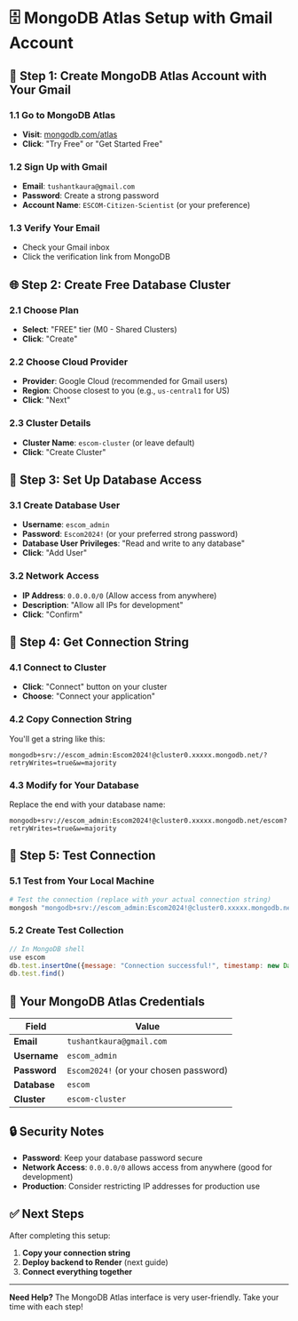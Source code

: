 # 🗄️ MongoDB Atlas Setup with Gmail Account

## 📧 **Step 1: Create MongoDB Atlas Account with Your Gmail**

### 1.1 Go to MongoDB Atlas
- **Visit**: [mongodb.com/atlas](https://mongodb.com/atlas)
- **Click**: "Try Free" or "Get Started Free"

### 1.2 Sign Up with Gmail
- **Email**: `tushantkaura@gmail.com`
- **Password**: Create a strong password
- **Account Name**: `ESCOM-Citizen-Scientist` (or your preference)

### 1.3 Verify Your Email
- Check your Gmail inbox
- Click the verification link from MongoDB

## 🌐 **Step 2: Create Free Database Cluster**

### 2.1 Choose Plan
- **Select**: "FREE" tier (M0 - Shared Clusters)
- **Click**: "Create"

### 2.2 Choose Cloud Provider
- **Provider**: Google Cloud (recommended for Gmail users)
- **Region**: Choose closest to you (e.g., `us-central1` for US)
- **Click**: "Next"

### 2.3 Cluster Details
- **Cluster Name**: `escom-cluster` (or leave default)
- **Click**: "Create Cluster"

## 🔐 **Step 3: Set Up Database Access**

### 3.1 Create Database User
- **Username**: `escom_admin`
- **Password**: `Escom2024!` (or your preferred strong password)
- **Database User Privileges**: "Read and write to any database"
- **Click**: "Add User"

### 3.2 Network Access
- **IP Address**: `0.0.0.0/0` (Allow access from anywhere)
- **Description**: "Allow all IPs for development"
- **Click**: "Confirm"

## 🔗 **Step 4: Get Connection String**

### 4.1 Connect to Cluster
- **Click**: "Connect" button on your cluster
- **Choose**: "Connect your application"

### 4.2 Copy Connection String
You'll get a string like this:
```
mongodb+srv://escom_admin:Escom2024!@cluster0.xxxxx.mongodb.net/?retryWrites=true&w=majority
```

### 4.3 Modify for Your Database
Replace the end with your database name:
```
mongodb+srv://escom_admin:Escom2024!@cluster0.xxxxx.mongodb.net/escom?retryWrites=true&w=majority
```

## 📱 **Step 5: Test Connection**

### 5.1 Test from Your Local Machine
```bash
# Test the connection (replace with your actual connection string)
mongosh "mongodb+srv://escom_admin:Escom2024!@cluster0.xxxxx.mongodb.net/escom"
```

### 5.2 Create Test Collection
```javascript
// In MongoDB shell
use escom
db.test.insertOne({message: "Connection successful!", timestamp: new Date()})
db.test.find()
```

## 🎯 **Your MongoDB Atlas Credentials**

| Field | Value |
|-------|-------|
| **Email** | `tushantkaura@gmail.com` |
| **Username** | `escom_admin` |
| **Password** | `Escom2024!` (or your chosen password) |
| **Database** | `escom` |
| **Cluster** | `escom-cluster` |

## 🔒 **Security Notes**
- **Password**: Keep your database password secure
- **Network Access**: `0.0.0.0/0` allows access from anywhere (good for development)
- **Production**: Consider restricting IP addresses for production use

## ✅ **Next Steps**
After completing this setup:
1. **Copy your connection string**
2. **Deploy backend to Render** (next guide)
3. **Connect everything together**

---
**Need Help?** The MongoDB Atlas interface is very user-friendly. Take your time with each step! 